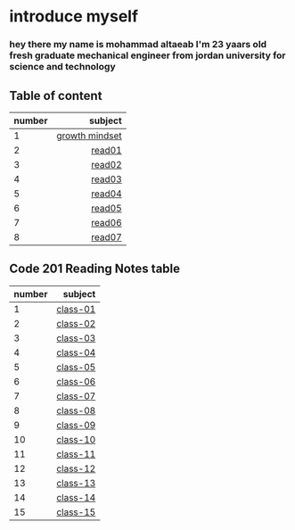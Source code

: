 # introduce myself 
### hey there my name is mohammad altaeab I'm 23 yaars old fresh graduate mechanical engineer from jordan university for science and technology
## Table of content
|number|subject                         |
| :--- |                           ---: |
|1     |[growth mindset](growth_mindset)|
|     2|[read01](read01)                |
|3     |[read02](read02)                |
|4     |[read03](read03)                |
|5     |[read04](read04)                |
|6     |[read05](read05)                |
|7     |[read06](read06)                |
|8     |[read07](read07)                |    


## Code 201 Reading Notes table
|number|subject              |
| :--- |               ---:  |
|1     |[class-01](https://mohammad-altaeab.github.io/reading-notes/Code-201-Reading-Notes.md/class-01.md) |
|2     |[class-02](https://mohammad-altaeab.github.io/reading-notes/Code-201-Reading-Notes.md/class-02.md) |
|3     |[class-03](https://mohammad-altaeab.github.io/reading-notes/Code-201-Reading-Notes.md/class-03.md) |  
|4     |[class-04](https://mohammad-altaeab.github.io/reading-notes/Code-201-Reading-Notes.md/class-04.md) |
|5     |[class-05](https://mohammad-altaeab.github.io/reading-notes/Code-201-Reading-Notes.md/class-05.md)         |
|6     |[class-06](https://mohammad-altaeab.github.io/reading-notes/Code-201-Reading-Notes.md/class-06.md)         | 
|7     |[class-07](https://mohammad-altaeab.github.io/reading-notes/Code-201-Reading-Notes.md/class-07.md)         |
|8     |[class-08](https://mohammad-altaeab.github.io/reading-notes/Code-201-Reading-Notes.md/class-08.md)         | 
|9     |[class-09](https://mohammad-altaeab.github.io/reading-notes/Code-201-Reading-Notes.md/class-09.md)         |
|10    |[class-10](https://mohammad-altaeab.github.io/reading-notes/Code-201-Reading-Notes.md/class-10.md)         |
|11    |[class-11](https://mohammad-altaeab.github.io/reading-notes/Code-201-Reading-Notes.md/class-11.md)         |
| 12   |[class-12](https://mohammad-altaeab.github.io/reading-notes/Code-201-Reading-Notes.md/class-12.md)         |
|    13|[class-13]()         |
|    14|[class-14]()         |
|    15|[class-15]()         |
